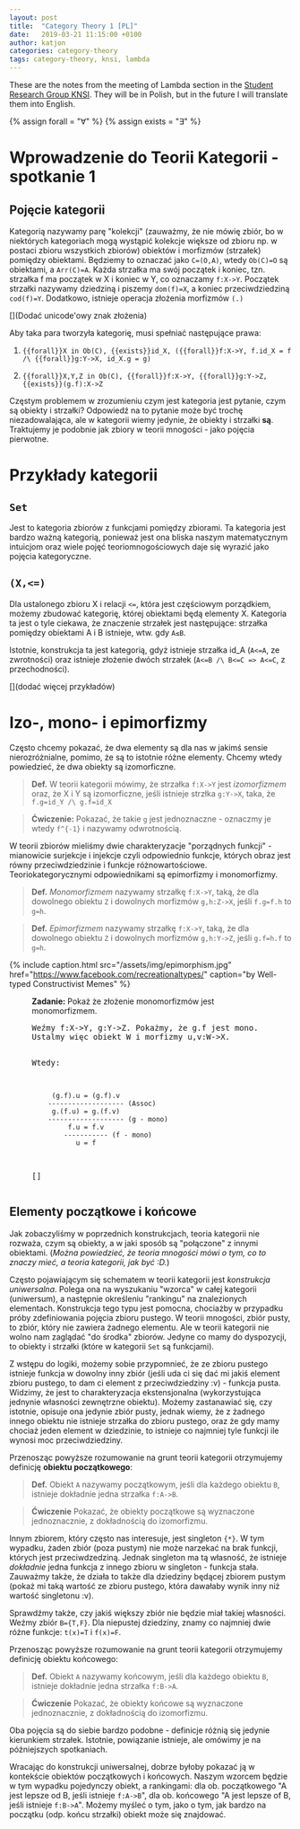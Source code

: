 ```yaml
---
layout: post
title:  "Category Theory 1 [PL]"
date:   2019-03-21 11:15:00 +0100
author: katjon
categories: category-theory
tags: category-theory, knsi, lambda
---
```

These are the notes from the meeting of Lambda section in the [Student Research Group KNSI][knsi]. They will be in Polish, but in the future I will translate them into English.

{% assign forall = "∀" %}
{% assign exists = "∃" %}

[knsi]: https:/knsi-wppt.github.io


Wprowadzenie do Teorii Kategorii - spotkanie 1
===

Pojęcie kategorii
---

Kategorią nazywamy parę "kolekcji" (zauważmy, że nie mówię zbiór, bo w niektórych kategoriach mogą wystąpić kolekcje większe od zbioru np. w postaci zbioru wszystkich zbiorów) obiektów i morfizmów (strzałek) pomiędzy obiektami. Będziemy to oznaczać jako `C=(O,A)`, wtedy `Ob(C)=O` są obiektami, a `Arr(C)=A`. Każda strzałka ma swój początek i koniec, tzn. strzałka f ma początek w X i koniec w Y, co oznaczamy `f:X->Y`. Początek strzałki nazywamy dziedziną i piszemy `dom(f)=X`, a koniec przeciwdziedziną `cod(f)=Y`. Dodatkowo, istnieje operacja złożenia morfizmów `(.)` 

[](Dodać unicode'owy znak złożenia)

Aby taka para tworzyła kategorię, musi spełniać następujące prawa:

1. `{{forall}}X in Ob(C), {{exists}}id_X, ({{forall}}f:X->Y, f.id_X = f /\ {{forall}}g:Y->X, id_X.g = g)`

2. `{{forall}}X,Y,Z in Ob(C), {{forall}}f:X->Y, {{forall}}g:Y->Z, {{exists}}(g.f):X->Z`

Częstym problemem w zrozumieniu czym jest kategoria jest pytanie, czym są obiekty i strzałki? Odpowiedź na to pytanie może być trochę niezadowalająca, ale w kategorii wiemy jedynie, że obiekty i strzałki **są**. Traktujemy je podobnie jak zbiory w teorii mnogości - jako pojęcia pierwotne.

Przykłady kategorii
===

`Set`
---
Jest to kategoria zbiorów z funkcjami pomiędzy zbiorami. Ta kategoria jest bardzo ważną kategorią, ponieważ jest ona bliska naszym matematycznym intuicjom oraz wiele pojęć teoriomnogościowych daje się wyrazić jako pojęcia kategoryczne.

`(X,<=)`
---
Dla ustalonego zbioru X i relacji `<=`, która jest częściowym porządkiem, możemy zbudować kategorię, której obiektami będą elementy X. Kategoria ta jest o tyle ciekawa, że znaczenie strzałek jest następujące:
strzałka pomiędzy obiektami A i B istnieje, wtw. gdy `A≤B`.

Istotnie, konstrukcja ta jest kategorią, gdyż istnieje strzałka id_A (`A<=A`, ze zwrotności) oraz istnieje złożenie dwóch strzałek (`A<=B /\ B<=C => A<=C`, z przechodności).

<!-- <figure class="task">
Zadanie: Pokazać, że grupy z homomorfizmami grup tworzą kategorię (kategoria Grp).
</figure> -->

[](dodać więcej przykładów)

Izo-, mono- i epimorfizmy
===

Często chcemy pokazać, że dwa elementy są dla nas w jakimś sensie nierozróżnialne, pomimo, że są to istotnie różne elementy. Chcemy wtedy powiedzieć, że dwa obiekty są izomorficzne.

> **Def.** W teorii kategorii mówimy, że strzałka `f:X->Y` jest *izomorfizmem* oraz, że X i Y są izomorficzne, jeśli istnieje strzłka `g:Y->X`, taka, że  `f.g=id_Y /\ g.f=id_X`

> **Ćwiczenie:** Pokazać, że takie `g` jest jednoznaczne - oznaczmy je wtedy `f^{-1}` i nazywamy odwrotnością.

W teorii zbiorów mieliśmy dwie charakteryzacje "porządnych funkcji" - mianowicie surjekcje i injekcje czyli odpowiednio funkcje, których obraz jest równy przeciwdziedzinie i funkcje różnowartościowe. Teoriokategorycznymi odpowiednikami są epimorfizmy i monomorfizmy.

> **Def.** *Monomorfizmem* nazywamy strzałkę `f:X->Y`, taką, że dla dowolnego obiektu `Z` i dowolnych morfizmów `g,h:Z->X`, jeśli `f.g=f.h` to `g=h`.

> **Def.** *Epimorfizmem* nazywamy strzałkę `f:X->Y`, taką, że dla dowolnego obiektu `Z` i dowolnych morfizmów `g,h:Y->Z`, jeśli `g.f=h.f` to `g=h`.

{% include caption.html 
    src="/assets/img/epimorphism.jpg" 
    href="https://www.facebook.com/recreationaltypes/"
    caption="by Well-typed Constructivist Memes"
%}

<figure class="task">
<span><b>Zadanie:</b> Pokaż że złożenie monomorfizmów jest monomorfizmem.</span>
<pre>
Weźmy f:X->Y, g:Y->Z. Pokażmy, że g.f jest mono. 
Ustalmy więc obiekt W i morfizmy u,v:W->X.

Wtedy:

         (g.f).u = (g.f).v
        ------------------- (Assoc)
         g.(f.u) = g.(f.v) 
        ------------------- (g - mono)
             f.u = f.v 
            ----------- (f - mono)
               u = f
[]
</pre>
</figure>

Elementy początkowe i końcowe 
---

Jak zobaczyliśmy w poprzednich konstrukcjach, teoria kategorii nie rozważa, czym są obiekty, a w jaki sposób są "połączone" z innymi obiektami. (*Można powiedzieć, że teoria mnogości mówi o tym, co to znaczy mieć, a teoria kategorii, jak być :D.*)

Często pojawiającym się schematem w teorii kategorii jest *konstrukcja uniwersalna*. Polega ona na wyszukaniu "wzorca" w całej kategorii (uniwersum), a następnie określeniu "rankingu" na znalezionych elementach. Konstrukcja tego typu jest pomocna, chociażby w przypadku próby zdefiniowania pojęcia zbioru pustego. W teorii mnogości, zbiór pusty, to zbiór, który nie zawiera żadnego elementu. Ale w teorii kategorii nie wolno nam zaglądać "do środka" zbiorów. Jedyne co mamy do dyspozycji, to obiekty i strzałki (które w kategorii `Set` są funkcjami). 

Z wstępu do logiki, możemy sobie przypomnieć, że ze zbioru pustego istnieje funkcja w dowolny inny zbiór (jeśli uda ci się dać mi jakiś element zbioru pustego, to dam ci element z przeciwdziedziny :v) - funkcja pusta. Widzimy, że jest to charakteryzacja ekstensjonalna (wykorzystująca jednynie własności zewnętrzne obiektu). Możemy zastanawiać się, czy istotnie, opisuje ona jedynie zbiór pusty, jednak wiemy, że z żadnego innego obiektu nie istnieje strzałka do zbioru pustego, oraz że gdy mamy chociaż jeden element w dziedzinie, to istnieje co najmniej tyle funkcji ile wynosi moc przeciwdziedziny. 

Przenosząc powyższe rozumowanie na grunt teorii kategorii otrzymujemy definicję **obiektu początkowego**:

> **Def.** Obiekt `A` nazywamy początkowym, jeśli dla każdego obiektu `B`, istnieje dokładnie jedna strzałka `f:A->B`.

> **Ćwiczenie** Pokazać, że obiekty początkowe są wyznaczone jednoznacznie, z dokładnością do izomorfizmu.

Innym zbiorem, który często nas interesuje, jest singleton `{*}`. W tym wypadku, żaden zbiór (poza pustym) nie może narzekać na brak funkcji, których jest przeciwdzedziną. Jednak singleton ma tą własność, że istnieje *dokładnie* jedna funkcja z innego zbioru w singleton - funkcja stała. Zauważmy także, że działa to także dla dziedziny będącej zbiorem pustym (pokaż mi taką wartość ze zbioru pustego, która dawałaby wynik inny niż wartość singletonu :v). 

Sprawdźmy także, czy jakiś większy zbiór nie będzie miał takiej własności. Weźmy zbiór `B={T,F}`. Dla niepustej dziedziny, znamy co najmniej dwie różne funkcje: 
`t(x)=T` i `f(x)=F`. 

Przenosząc powyższe rozumowanie na grunt teorii kategorii otrzymujemy definicję obiektu końcowego:

> **Def.** Obiekt `A` nazywamy końcowym, jeśli dla każdego obiektu `B`, istnieje dokładnie jedna strzałka `f:B->A`.

> **Ćwiczenie** Pokazać, że obiekty końcowe są wyznaczone jednoznacznie, z dokładnością do izomorfizmu.

Oba pojęcia są do siebie bardzo podobne - definicje różnią się jedynie kierunkiem strzałek. Istotnie, powiązanie istnieje, ale omówimy je na późniejszych spotkaniach.

Wracając do konstrukcji uniwersalnej, dobrze byłoby pokazać ją w kontekście obiektów początkowych i końcowych. Naszym wzorcem będzie w tym wypadku pojedynczy obiekt, a rankingami: dla ob. początkowego "A jest lepsze od B, jeśli istnieje `f:A->B`", dla ob. końcowego "A jest lepsze of B, jeśli istnieje `f:B->A`". Możemy myśleć o tym, jako o tym, jak bardzo na początku (odp. końcu strzałki) obiekt może się znajdować.
